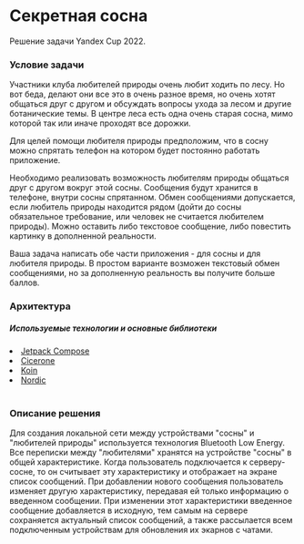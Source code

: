 # Секретная сосна
Решение задачи Yandex Cup 2022.
<br>
<h3>Условие задачи</h3>
Участники клуба любителей природы очень любит ходить по лесу. Но вот беда, делают они все это в очень разное время, но очень хотят общаться друг с другом и обсуждать вопросы ухода за лесом и другие ботанические темы. В центре леса есть одна очень старая сосна, мимо которой так или иначе проходят все дорожки.

Для целей помощи любителя природы предположим, что в сосну можно спрятать телефон на котором будет постоянно работать приложение.

Необходимо реализовать возможность любителям природы общаться друг с другом вокруг этой сосны. Сообщения будут хранится в телефоне, внутри сосны спрятанном. Обмен сообщениями допускается, если любитель природы находится рядом (дойти до сосны обязательное требование, или человек не считается любителем природы). Можно оставить либо текстовое сообщение, либо повестить картинку в дополненной реальности.

Ваша задача написать обе части приложения - для сосны и для любителя природы. В простом варианте возможен текстовый обмен сообщениями, но за дополненную реальность вы получите больше баллов.
<br>
<h3>Архитектура</h3>
<h5>Используемые технологии и основные библиотеки</h5>
<li><a href="https://developer.android.com/jetpack/compose">Jetpack Compose</a></li>
<li><a href="https://github.com/terrakok/Cicerone">Cicerone</a></li>
<li><a href="https://insert-koin.io/">Koin</a></li>
<li><a href="https://github.com/NordicSemiconductor/Android-BLE-Library">Nordic</a></li>
<br>
<h3>Описание решения</h3>
Для создания локальной сети между устройствами "сосны" и "любителей природы" используется технология Bluetooth Low Energy. Все переписки между "любителями" хранятся на устройстве "сосны" в общей характеристике. Когда пользователь подключается к серверу-сосне, то он считывает эту характеристику и отображает на экране список сообщений. При добавлении нового сообщения пользователь изменяет другую характеристику, передавая ей только информацию о введенном сообщении. При изменении этот характеристики введенное сообщение добавляется в исходную, тем самым на сервере сохраняется актуальный список сообщений, а также рассылается всем подключенным устройствам для обновления их экарнов с чатами.
